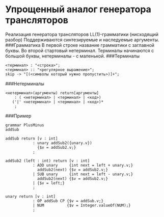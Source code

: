 Упрощенный аналог генератора трансляторов
===
Реализация генератора трансляторов LL(1)-грамматики (нисходящий разбор)
Поддерживаются синтезируемые и наследуемые аргументы.
###Грамматика
В первой строке название грамматики с заглавной буквы.
Во второй стартовый нетерминал.
Терминалы начинаются с большой буквы,
нетерминалы - с маленькой.
###Терминалы
```
<терминал> : "<строка>";
<терминал> :: "<регулярное выражение>";
skip -> "[(<символы который нужно пропустить>)]+";
```
###Нетерминалы
```
<нетерминал>(аргументы) return[аргументы] 
    : ( <нетерминал> | <терминал> | <код>) 
   ('|' <нетерминал> | <терминал> | <код>)*
    ;
```
###Пример 
```
grammar PlusMinus
addSub

addSub return [v : int]
            : unary addSub2({unary.v})
              {$v = addSub2.v;}
            ;

addSub2 (left : int) return [v : int]
            : ADD unary     {int next = left + unary.v;}
              addSub2(next) {$v = addSub2.v;}
            | SUB unary     {int next = left - unary.v;}
              addSub2(next) {$v = addSub2.v;}
            | {$v = left;}
            ;

unary return [v : int]
            : OP addSub CP {$v = addSub.v;}
            | NUM          {$v = Integer.valueOf(NUM);}
            ;
            
```